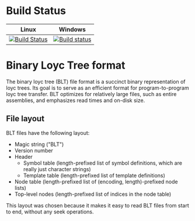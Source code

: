 # Build Status

Linux | Windows
----- | -------
[![Build Status](https://travis-ci.org/jonathanvdc/binary-loyc-tree.svg?branch=master)](https://travis-ci.org/jonathanvdc/binary-loyc-tree) | [![Build status](https://ci.appveyor.com/api/projects/status/t3w2i0blf050ami4?svg=true)](https://ci.appveyor.com/project/jonathanvdc/binary-loyc-tree)

# Binary Loyc Tree format
The binary loyc tree (BLT) file format is a succinct binary representation of loyc trees.
Its goal is to serve as an efficient format for program-to-program loyc tree transfer.
BLT optimizes for relatively large files, such as entire assemblies, and emphasizes read times and
on-disk size.

## File layout

BLT files have the following layout:
 * Magic string ("BLT")
 * Version number
 * Header
   * Symbol table (length-prefixed list of symbol definitions, which are really just character strings)
   * Template table (length-prefixed list of template definitions)
 * Node table (length-prefixed list of (encoding, length)-prefixed node lists)
 * Top-level nodes (length-prefixed list of indices in the node table)

This layout was chosen because it makes it easy to read BLT files from start to end, without any
seek operations.
